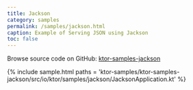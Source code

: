```yaml
---
title: Jackson
category: samples
permalink: /samples/jackson.html
caption: Example of Serving JSON using Jackson
toc: false
---
```


Browse source code on GitHub: [ktor-samples-jackson](https://github.com/ktorio/ktor/tree/master/ktor-samples/ktor-samples-jackson)

{% include sample.html paths = 'ktor-samples/ktor-samples-jackson/src/io/ktor/samples/jackson/JacksonApplication.kt' %}
